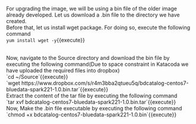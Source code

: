 For upgrading the image, we will be using a bin file of the older image already developed. Let us download a .bin file to the directory we have created. 
<br>Before that, let us install wget package. For doing so, execute the following command
<br>`yum install wget -y`{{execute}}

<br>
Now, navigate to the Source directory and download the bin file by executing the following command(Due to space constraint in Katacoda we have uploaded the required files into dropbox)
<br>`cd ~/Source`{{execute}}<br>
`wget https://www.dropbox.com/s/r4m3bba2qtueu5q/bdcatalog-centos7-bluedata-spark221-1.0.bin.tar`{{execute}}

<br>
Extract the content of the tar file by executing the following command
<br>`tar xvf bdcatalog-centos7-bluedata-spark221-1.0.bin.tar`{{execute}}

<br>
Now, Make the .bin file executable by executing the following command<br>
`chmod +x bdcatalog-centos7-bluedata-spark221-1.0.bin`{{execute}}

